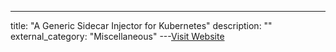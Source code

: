 ---
title: "A Generic Sidecar Injector for Kubernetes"
description: ""
external_category: "Miscellaneous"
---[Visit Website](https://engineering.salesforce.com/a-generic-sidecar-injector-for-kubernetes-c05eede1f6bb)

